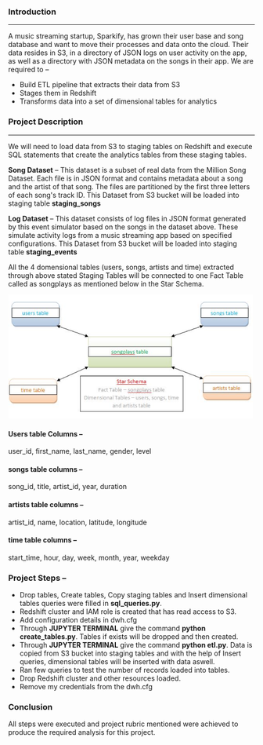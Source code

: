 ### Introduction
***
A music streaming startup, Sparkify, has grown their user base and song database and want to move their processes and data onto the cloud. Their data resides in S3, in a directory of JSON logs on user activity on the app, as well as a directory with JSON metadata on the songs in their app. 
We are required to –
* Build ETL pipeline that extracts their data from S3
* Stages them in Redshift
* Transforms data into a set of dimensional tables for analytics

### Project Description
*** 
We will need to load data from S3 to staging tables on Redshift and execute SQL statements that create the analytics tables from these staging tables.

**Song Dataset** – This dataset is a subset of real data from the Million Song Dataset. Each file is in JSON format and contains metadata about a song and the artist of that song. The files are partitioned by the first three letters of each song's track ID. This Dataset from S3 bucket will be loaded into staging table **staging_songs**

**Log Dataset** – This dataset consists of log files in JSON format generated by this event simulator based on the songs in the dataset above. These simulate activity logs from a music streaming app based on specified configurations. This Dataset from S3 bucket will be loaded into staging table **staging_events**

All the 4 domensional tables (users, songs, artists and time) extracted through above stated Staging Tables will be connected to one Fact Table called as songplays as mentioned below in the Star Schema.

<img src="star_schema.jpg" alt="drawing" width="500"/>

#### Users table Columns –
user_id, first_name, last_name, gender, level

#### songs table columns –
song_id, title, artist_id, year, duration

#### artists table columns –
artist_id, name, location, latitude, longitude

#### time table columns –
start_time, hour, day, week, month, year, weekday

### Project Steps –
* Drop tables, Create tables, Copy staging tables and Insert dimensional tables queries were filled in **sql_queries.py**. 
* Redshift cluster and IAM role is created that has read access to S3.
* Add configuration details in dwh.cfg
* Through **JUPYTER TERMINAL** give the command **python create_tables.py**. Tables if exists will be dropped and then created.
* Through **JUPYTER TERMINAL** give the command **python etl.py**. Data is copied from S3 bucket into staging tables and with the help of Insert queries, dimensional tables will be inserted with data aswell.
* Ran few queries to test the number of records loaded into tables.
* Drop Redshift cluster and other resources loaded.
* Remove my credentials from the dwh.cfg

### Conclusion
All steps were executed and project rubric mentioned were achieved to produce the required analysis for this project.